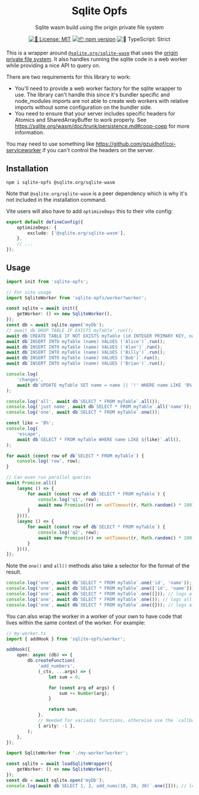 <h1 align="center">Sqlite Opfs</h1>

<p align="center">Sqlite wasm build using the origin private file system</p>

<p align="center">
	<a href="https://github.com/kolodny/sqlite-opfs/blob/main/LICENSE.md" target="_blank"><img alt="📝 License: MIT" src="https://img.shields.io/badge/%F0%9F%93%9D_license-MIT-21bb42.svg"></a>
	<a href="http://npmjs.com/package/sqlite-opfs"><img alt="📦 npm version" src="https://img.shields.io/npm/v/sqlite-opfs?color=21bb42&label=%F0%9F%93%A6%20npm" /></a>
	<img alt="💪 TypeScript: Strict" src="https://img.shields.io/badge/%F0%9F%92%AA_typescript-strict-21bb42.svg" />
</p>

This is a wrapper around [`@sqlite.org/sqlite-wasm`](https://www.npmjs.com/package/@sqlite.org/sqlite-wasm) that uses the [origin private file system](https://developer.mozilla.org/en-US/docs/Web/API/File_System_API/Origin_private_file_system). It also handles running the sqlite code in a web worker while providing a nice API to query on.

There are two requirements for this library to work:

- You'll need to provide a web worker factory for the sqlite wrapper to use. The library can't handle this since it's bundler specific and node_modules imports are not able to create web workers with relative imports without some configuration on the bundler side.
- You need to ensure that your server includes specific headers for Atomics and SharedArrayBuffer to work properly. See https://sqlite.org/wasm/doc/trunk/persistence.md#coop-coep for more information.

You may need to use something like https://github.com/gzuidhof/coi-serviceworker if you can't control the headers on the server.

## Installation

```shell
npm i sqlite-opfs @sqlite.org/sqlite-wasm
```

Note that `@sqlite.org/sqlite-wasm` is a peer dependency which is why it's not included in the installation command.

Vite users will also have to add `optimizeDeps` this to their vite config:

```ts
export default defineConfig({
	optimizeDeps: {
		exclude: ['@sqlite.org/sqlite-wasm'],
	},
	// ...
});
```

## Usage

```ts
import init from 'sqlite-opfs';

// For vite usage
import SqliteWorker from 'sqlite-opfs/worker?worker';

const sqlite = await init({
	getWorker: () => new SqliteWorker(),
});
const db = await sqlite.open('myDb');
// await db`DROP TABLE IF EXISTS myTable`.run();
await db`CREATE TABLE IF NOT EXISTS myTable (id INTEGER PRIMARY KEY, name TEXT)`.run();
await db`INSERT INTO myTable (name) VALUES ('Alice')`.run();
await db`INSERT INTO myTable (name) VALUES ('Alan')`.run();
await db`INSERT INTO myTable (name) VALUES ('Billy')`.run();
await db`INSERT INTO myTable (name) VALUES ('Bob')`.run();
await db`INSERT INTO myTable (name) VALUES ('Brian')`.run();

console.log(
	'changes',
	await db`UPDATE myTable SET name = name || '!' WHERE name LIKE 'B%'`.run(),
);

console.log('all', await db`SELECT * FROM myTable`.all());
console.log('just name', await db`SELECT * FROM myTable`.all('name'));
console.log('one', await db`SELECT * FROM myTable`.one());

const like = 'B%';
console.log(
	'escape',
	await db`SELECT * FROM myTable WHERE name LIKE ${like}`.all(),
);

for await (const row of db`SELECT * FROM myTable`) {
	console.log('row', row);
}

// Can even run parallel queries
await Promise.all([
	(async () => {
		for await (const row of db`SELECT * FROM myTable`) {
			console.log('q1', row);
			await new Promise((r) => setTimeout(r, Math.random() * 100));
		}
	})(),
	(async () => {
		for await (const row of db`SELECT * FROM myTable`) {
			console.log('q2', row);
			await new Promise((r) => setTimeout(r, Math.random() * 100));
		}
	})(),
]);
```

Note the `one()` and `all()` methods also take a selector for the format of the result.

```ts
console.log('one', await db`SELECT * FROM myTable`.one('id', 'name')); // logs { id: SqlValue, name: SqlValue }
console.log('one', await db`SELECT * FROM myTable`.one(['id', 'name'])); // logs SqlValue[]
console.log('one', await db`SELECT * FROM myTable`.one([])); // logs all as SqlValue[]
console.log('one', await db`SELECT * FROM myTable`.one()); // logs all as Record<string, SqlValue>
console.log('one', await db`SELECT * FROM myTable`.one({})); // logs all as Record<string, SqlValue>
```

You can also wrap the worker in a worker of your own to have code that lives within the same context of the worker. For example:

```ts
// my-worker.ts
import { addHook } from 'sqlite-opfs/worker';

addHook({
	open: async (db) => {
		db.createFunction(
			'add_numbers',
			(_ctx, ...args) => {
				let sum = 0;

				for (const arg of args) {
					sum += Number(arg);
				}

				return sum;
			},
			// Needed for variadic functions, otherwise use the `callback.length` value.
			{ arity: -1 },
		);
	},
});
```

```ts
import SqliteWorker from './my-worker?worker';

const sqlite = await loadSqliteWrapper({
	getWorker: () => new SqliteWorker(),
});
const db = await sqlite.open('myDb');
console.log(await db`SELECT 1, 2, add_nums(10, 20, 30)`.one([])); // logs [1, 2, 60]
```
